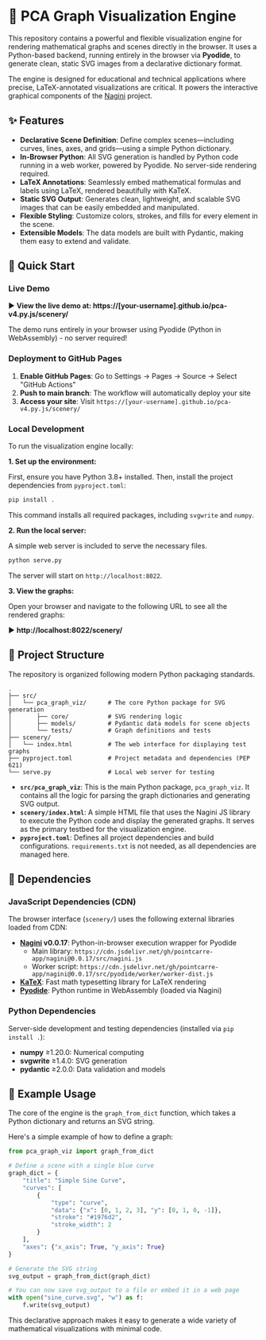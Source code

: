 # 🎨 PCA Graph Visualization Engine

This repository contains a powerful and flexible visualization engine for rendering mathematical graphs and scenes directly in the browser. It uses a Python-based backend, running entirely in the browser via **Pyodide**, to generate clean, static SVG images from a declarative dictionary format.

The engine is designed for educational and technical applications where precise, LaTeX-annotated visualizations are critical. It powers the interactive graphical components of the [Nagini](https://github.com/pointcarre-app/nagini) project.

## ✨ Features

- **Declarative Scene Definition**: Define complex scenes—including curves, lines, axes, and grids—using a simple Python dictionary.
- **In-Browser Python**: All SVG generation is handled by Python code running in a web worker, powered by Pyodide. No server-side rendering required.
- **LaTeX Annotations**: Seamlessly embed mathematical formulas and labels using LaTeX, rendered beautifully with KaTeX.
- **Static SVG Output**: Generates clean, lightweight, and scalable SVG images that can be easily embedded and manipulated.
- **Flexible Styling**: Customize colors, strokes, and fills for every element in the scene.
- **Extensible Models**: The data models are built with Pydantic, making them easy to extend and validate.

## 🚀 Quick Start

### Live Demo

▶️ **View the live demo at: https://[your-username].github.io/pca-v4.py.js/scenery/**

The demo runs entirely in your browser using Pyodide (Python in WebAssembly) - no server required!

### Deployment to GitHub Pages

1. **Enable GitHub Pages**: Go to Settings → Pages → Source → Select "GitHub Actions"
2. **Push to main branch**: The workflow will automatically deploy your site
3. **Access your site**: Visit `https://[your-username].github.io/pca-v4.py.js/scenery/`

### Local Development

To run the visualization engine locally:

**1. Set up the environment:**

First, ensure you have Python 3.8+ installed. Then, install the project dependencies from `pyproject.toml`:

```bash
pip install .
```

This command installs all required packages, including `svgwrite` and `numpy`.

**2. Run the local server:**

A simple web server is included to serve the necessary files.

```bash
python serve.py
```

The server will start on `http://localhost:8022`.

**3. View the graphs:**

Open your browser and navigate to the following URL to see all the rendered graphs:

▶️ **http://localhost:8022/scenery/**

## 📁 Project Structure

The repository is organized following modern Python packaging standards.

```
.
├── src/
│   └── pca_graph_viz/      # The core Python package for SVG generation
│       ├── core/           # SVG rendering logic
│       ├── models/         # Pydantic data models for scene objects
│       └── tests/          # Graph definitions and tests
├── scenery/
│   └── index.html          # The web interface for displaying test graphs
├── pyproject.toml          # Project metadata and dependencies (PEP 621)
└── serve.py                # Local web server for testing
```

- **`src/pca_graph_viz`**: This is the main Python package, `pca_graph_viz`. It contains all the logic for parsing the graph dictionaries and generating SVG output.
- **`scenery/index.html`**: A simple HTML file that uses the Nagini JS library to execute the Python code and display the generated graphs. It serves as the primary testbed for the visualization engine.
- **`pyproject.toml`**: Defines all project dependencies and build configurations. `requirements.txt` is not needed, as all dependencies are managed here.

## 🔧 Dependencies

### JavaScript Dependencies (CDN)

The browser interface (`scenery/`) uses the following external libraries loaded from CDN:

- **[Nagini](https://github.com/pointcarre-app/nagini) v0.0.17**: Python-in-browser execution wrapper for Pyodide
  - Main library: `https://cdn.jsdelivr.net/gh/pointcarre-app/nagini@0.0.17/src/nagini.js`
  - Worker script: `https://cdn.jsdelivr.net/gh/pointcarre-app/nagini@0.0.17/src/pyodide/worker/worker-dist.js`
- **[KaTeX](https://katex.org/)**: Fast math typesetting library for LaTeX rendering
- **[Pyodide](https://pyodide.org/)**: Python runtime in WebAssembly (loaded via Nagini)

### Python Dependencies

Server-side development and testing dependencies (installed via `pip install .`):

- **numpy** ≥1.20.0: Numerical computing
- **svgwrite** ≥1.4.0: SVG generation
- **pydantic** ≥2.0.0: Data validation and models

## 🎨 Example Usage

The core of the engine is the `graph_from_dict` function, which takes a Python dictionary and returns an SVG string.

Here's a simple example of how to define a graph:

```python
from pca_graph_viz import graph_from_dict

# Define a scene with a single blue curve
graph_dict = {
    "title": "Simple Sine Curve",
    "curves": [
        {
            "type": "curve",
            "data": {"x": [0, 1, 2, 3], "y": [0, 1, 0, -1]},
            "stroke": "#1976d2",
            "stroke_width": 2
        }
    ],
    "axes": {"x_axis": True, "y_axis": True}
}

# Generate the SVG string
svg_output = graph_from_dict(graph_dict)

# You can now save svg_output to a file or embed it in a web page
with open("sine_curve.svg", "w") as f:
    f.write(svg_output)
```

This declarative approach makes it easy to generate a wide variety of mathematical visualizations with minimal code.

